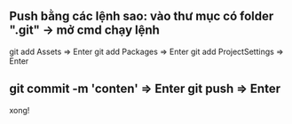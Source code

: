 Push bằng các lệnh sao:
vào thư mục có folder ".git" -> mở cmd
chạy lệnh 
--------------------------------------
git add Assets             => Enter
git add Packages           => Enter
git add ProjectSettings    => Enter

git commit -m 'conten'     => Enter
git push                   => Enter
--------------------------------------
xong!
